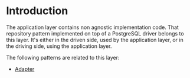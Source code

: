 # Introduction

The application layer contains non agnostic implementation code. That repository
pattern implemented on top of a PostgreSQL driver belongs to this layer. It's either
in the driven side, used by the application layer, or in the driving side, using the
 application layer.

The following patterns are related to this layer:
- [Adapter](./patterns/adapter.md)
